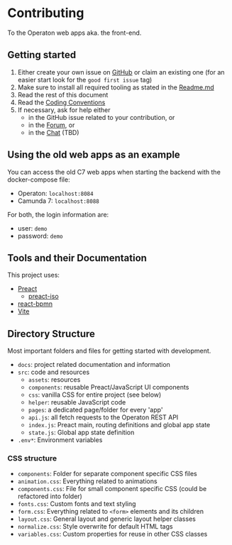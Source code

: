 # Contributing

To the Operaton web apps aka. the front-end.

## Getting started

1. Either create your own issue on [GitHub](https://github.com/operaton) or claim an existing one (for an
   easier start look for the `good first issue` tag)
2. Make sure to install all required tooling as stated in
   the [Readme.md](/README.md)
3. Read the rest of this document
4. Read the [Coding Conventions](Coding%20Conventions.md)
5. If necessary, ask for help either
   - in the GitHub issue related to your contribution, or
   - in the [Forum](https://forum.operaton.org), or
   - in the [Chat](https://chat.operaton.org) (TBD)

## Using the old web apps as an example

You can access the old C7 web apps when starting the backend with the 
docker-compose file:

- Operaton: `localhost:8084`
- Camunda 7: `localhost:8088`

For both, the login information are:

- user: `demo`
- password: `demo`

## Tools and their Documentation

This project uses:

- [Preact](https://preactjs.com/guide/v10/getting-started)
    - [preact-iso](https://github.com/preactjs/preact-iso)
- [react-bpmn](https://github.com/bpmn-io/react-bpmn)
- [Vite](https://vite.dev/guide/)

## Directory Structure

Most important folders and files for getting started with development.

- `docs`: project related documentation and information
- `src`: code and resources
    - `assets`: resources
    - `components`: reusable Preact/JavaScript UI components
    - `css`: vanilla CSS for entire project (see below)
    - `helper`: reusable JavaScript code
    - `pages`: a dedicated page/folder for every 'app'
    - `api.js`: all fetch requests to the Operaton REST API
    - `index.js`: Preact main, routing definitions and global app state
    - `state.js`: Global app state definition
- `.env*`: Environment variables

### CSS structure

- `components`: Folder for separate component specific CSS files
- `animation.css`: Everything related to animations
- `components.css`: File for small component specific CSS (could be refactored
  into folder)
- `fonts.css`: Custom fonts and text styling
- `form.css`: Everything related to `<form>` elements and its children
- `layout.css`: General layout and generic layout helper classes
- `normalize.css`: Style overwrite for default HTML tags
- `variables.css`: Custom properties for reuse in other CSS classes 